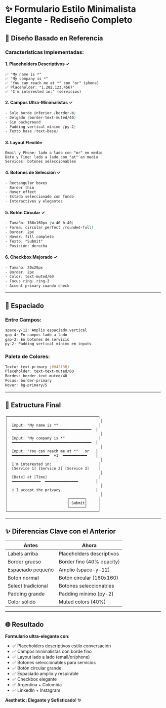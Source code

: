 # ✨ Formulario Estilo Minimalista Elegante - Rediseño Completo

## 🎨 Diseño Basado en Referencia

### Características Implementadas:

#### 1. **Placeholders Descriptivos** ✓
```
✅ "My name is *"
✅ "My company is *"
✅ "You can reach me at *" con "or" (phone)
✅ Placeholder: "1.202.123.4567"
✅ "I'm interested in:" (servicios)
```

#### 2. **Campos Ultra-Minimalistas** ✓
```css
- Solo borde inferior (border-b)
- Delgado (border-text-muted/40)
- Sin background
- Padding vertical mínimo (py-2)
- Texto base (text-base)
```

#### 3. **Layout Flexible**
```
Email y Phone: lado a lado con "or" en medio
Date y Time: lado a lado con "at" en medio
Services: botones seleccionables
```

#### 4. **Botones de Selección** ✓
```typescript
- Rectangular boxes
- Border thin
- Hover effect
- Estado seleccionado con fondo
- Interactivos y elegantes
```

#### 5. **Botón Circular** ✓
```css
- Tamaño: 160x160px (w-40 h-40)
- Forma: circular perfect (rounded-full)
- Border: 2px
- Hover: fill completo
- Texto: "Submit"
- Posición: derecha
```

#### 6. **Checkbox Mejorado** ✓
```css
- Tamaño: 20x20px
- Border: 2px
- Color: text-muted/60
- Focus ring: ring-2
- Accent primary cuando check
```

---

## 📐 Espaciado

### Entre Campos:
```css
space-y-12: Amplio espaciado vertical
gap-4: En campos lado a lado
gap-2: En botones de servicio
py-2: Padding vertical mínimo en inputs
```

### Paleta de Colores:
```css
Texto: text-primary (#04213B)
Placeholder: text-text-muted/60
Bordes: border-text-muted/40
Focus: border-primary
Hover: bg-primary/5
```

---

## 🎯 Estructura Final

```
┌─────────────────────────────────────────┐
│                                          │
│  Input: "My name is *"                  │
│  ━━━━━━━━━━━━━━━━━━━━━━━━━━━━━━━━━━━━  │
│                                          │
│  Input: "My company is *"               │
│  ━━━━━━━━━━━━━━━━━━━━━━━━━━━━━━━━━━━━  │
│                                          │
│  Input: "You can reach me at *"   or   │
│  ━━━━━━━━━━━━━━━━━  +1  ━━━━━━━━━━━    │
│                                          │
│  I'm interested in:                     │
│  [Service 1] [Service 2] [Service 3]    │
│                                          │
│  [Date] at [Time]                       │
│  ━━━━━━━━━━━━━  ━━━━━━━━━━━━━━━        │
│                                          │
│  ☑ I accept the privacy...             │
│                                          │
│                           ╭───────╮     │
│                           │ Submit│     │
│                           ╰───────╯     │
└─────────────────────────────────────────┘
```

---

## ✨ Diferencias Clave con el Anterior

| Antes | Ahora |
|-------|-------|
| Labels arriba | Placeholders descriptivos |
| Border grueso | Border fino (40% opacity) |
| Espaciado pequeño | Amplio (space-y-12) |
| Botón normal | Botón circular (160x160) |
| Select tradicional | Botones seleccionables |
| Padding grande | Padding mínimo (py-2) |
| Color sólido | Muted colors (40%) |

---

## 🌐 Resultado

**Formulario ultra-elegante con:**
- ✅ Placeholders descriptivos estilo conversación
- ✅ Campos minimalistas con borde fino
- ✅ Layout lado a lado (email/or/phone)
- ✅ Botones seleccionables para servicios
- ✅ Botón circular grande
- ✅ Espaciado amplio y respirable
- ✅ Checkbox elegante
- ✅ Argentina + Colombia
- ✅ LinkedIn + Instagram

**Aesthetic: Elegante y Sofisticado! ✨**

